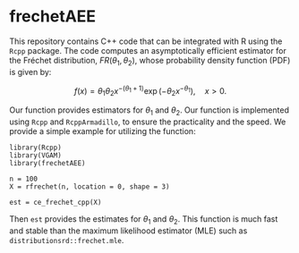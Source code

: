 # frechetAEE

This repository contains C++ code that can be integrated with R using the `Rcpp` package. The code computes an asymptotically efficient estimator for the Fréchet distribution, $FR(\theta_1, \theta_2)$, whose probability density function (PDF) is given by:

$$
f(x) = \theta_1 \theta_2 x^{-(\theta_1 + 1)} \exp(-\theta_2 x^{-\theta_1}), \quad x > 0.
$$

Our function provides estimators for $\theta_1$ and $\theta_2$. Our function is implemented using `Rcpp` and `RcppArmadillo`, to ensure the practicality and the speed. 
We provide a simple example for utilizing the function:
```
library(Rcpp)
library(VGAM)
library(frechetAEE)

n = 100
X = rfrechet(n, location = 0, shape = 3)

est = ce_frechet_cpp(X)
```
Then `est` provides the estimates for $\theta_1$ and $\theta_2$. This function is much fast and stable than the maximum likelihood estimator (MLE) such as `distributionsrd::frechet.mle`.
